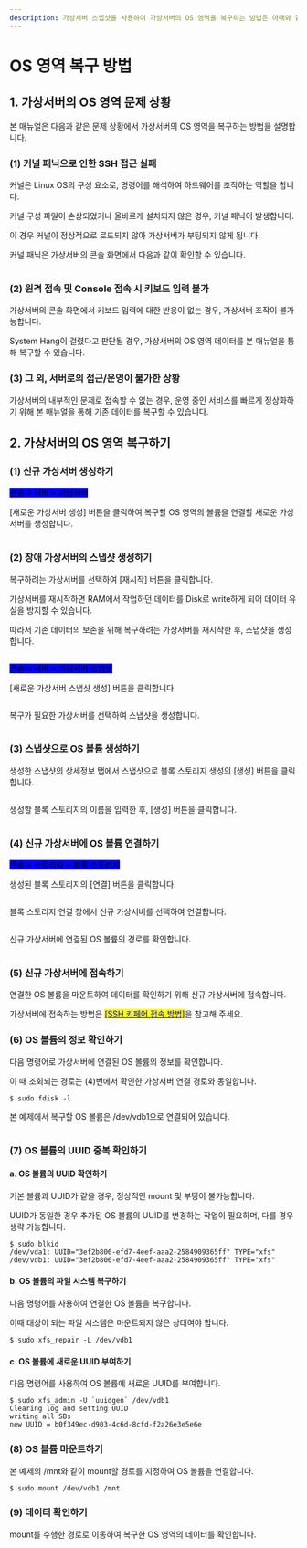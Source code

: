 ```yaml
---
description: 가상서버 스냅샷을 사용하여 가상서버의 OS 영역을 복구하는 방법은 아래와 같습니다.
---
```


# OS 영역 복구 방법

## 1. 가상서버의 OS 영역 문제 상황

본 매뉴얼은 다음과 같은 문제 상황에서 가상서버의 OS 영역을 복구하는 방법을 설명합니다.

### (1) 커널 패닉으로 인한 SSH 접근 실패

커널은 Linux OS의 구성 요소로, 명령어를 해석하여 하드웨어를 조작하는 역할을 합니다.

커널 구성 파일이 손상되었거나 올바르게 설치되지 않은 경우, 커널 패닉이 발생합니다.

이 경우 커널이 정상적으로 로드되지 않아 가상서버가 부팅되지 않게 됩니다.

커널 패닉은 가상서버의 콘솔 화면에서 다음과 같이 확인할 수 있습니다.

<figure><img src="https://filesystem.cafe24.com/hosting/cloud_service/2021/04/14/57f44550c7d071d6700ef8a86650c539_1618381721.jpg" alt=""><figcaption></figcaption></figure>





### (2) 원격 접속 및 Console 접속 시 키보드 입력 불가

가상서버의 콘솔 화면에서 키보드 입력에 대한 반응이 없는 경우, 가상서버 조작이 불가능합니다.

System Hang이 걸렸다고 판단될 경우, 가상서버의 OS 영역 데이터를 본 매뉴얼을 통해 복구할 수 있습니다.





### (3) 그 외, 서버로의 접근/운영이 불가한 상황

가상서버의 내부적인 문제로 접속할 수 없는 경우, 운영 중인 서비스를 빠르게 정상화하기 위해 본 매뉴얼을 통해 기존 데이터를 복구할 수 있습니다.







## 2. 가상서버의 OS 영역 복구하기

### (1) 신규 가상서버 생성하기

<mark style="background-color:blue;">콘솔 > 서버 > 가상서버</mark>

\[새로운 가상서버 생성] 버튼을 클릭하여 복구할 OS 영역의 볼륨을 연결할 새로운 가상서버를 생성합니다.

<figure><img src="https://filesystem.cafe24.com/hosting/cloud_service/2021/04/14/7154147043d2407feca070ae30f095d0_1618388859.jpg" alt=""><figcaption></figcaption></figure>





### (2) 장애 가상서버의 스냅샷 생성하기

복구하려는 가상서버를 선택하여 \[재시작] 버튼을 클릭합니다.

가상서버를 재시작하면 RAM에서 작업하던 데이터를 Disk로 write하게 되어 데이터 유실을 방지할 수 있습니다.

따라서 기존 데이터의 보존을 위해 복구하려는 가상서버를 재시작한 후, 스냅샷을 생성합니다.

<figure><img src="https://filesystem.cafe24.com/hosting/cloud_service/2021/04/14/05e55e903f2158b98ef6e91e253c4c3d_1618388878.jpg" alt=""><figcaption></figcaption></figure>

<mark style="background-color:blue;">콘솔 > 서버 > 가상서버 스냅샷</mark>

\[새로운 가상서버 스냅샷 생성] 버튼을 클릭합니다.

<figure><img src="https://filesystem.cafe24.com/hosting/cloud_service/2021/04/12/297a549be379f77b7f1f5198640cefdd_1618208882.jpg" alt=""><figcaption></figcaption></figure>

복구가 필요한 가상서버를 선택하여 스냅샷을 생성합니다.

<figure><img src="https://filesystem.cafe24.com/hosting/cloud_service/2021/04/12/7792b78b4f80979e0346b27c0ed4f5eb_1618209255.jpg" alt=""><figcaption></figcaption></figure>





### (3) 스냅샷으로 OS 볼륨 생성하기

생성한 스냅샷의 상세정보 탭에서 스냅샷으로 블록 스토리지 생성의 \[생성] 버튼을 클릭합니다.

<figure><img src="https://filesystem.cafe24.com/hosting/cloud_service/2021/04/12/57525a5e98f2b6bb2a6cb9ccd33ae5ec_1618209753.jpg" alt=""><figcaption></figcaption></figure>

생성할 블록 스토리지의 이름을 입력한 후, \[생성] 버튼을 클릭합니다.

<figure><img src="https://filesystem.cafe24.com/hosting/cloud_service/2021/04/12/63ea74923c6c0760a90da2617a3360f3_1618209970.jpg" alt=""><figcaption></figcaption></figure>





### (4) 신규 가상서버에 OS 볼륨 연결하기

<mark style="background-color:blue;">콘솔 > 스토리지 > 블록 스토리지</mark>

생성된 블록 스토리지의 \[연결] 버튼을 클릭합니다.

<figure><img src="https://filesystem.cafe24.com/hosting/cloud_service/2021/04/12/6f17128d01396bf9afd14b91da9ec08a_1618212565.jpg" alt=""><figcaption></figcaption></figure>

블록 스토리지 연결 창에서 신규 가상서버를 선택하여 연결합니다.

<figure><img src="https://filesystem.cafe24.com/hosting/cloud_service/2021/04/12/8ac638ea60efa192e160d11eeae46666_1618212677.jpg" alt=""><figcaption></figcaption></figure>

신규 가상서버에 연결된 OS 볼륨의 경로를 확인합니다.

<figure><img src="https://filesystem.cafe24.com/hosting/cloud_service/2021/04/12/1b48ea37c39f20f29e7b733a1f8d4ea2_1618215275.jpg" alt=""><figcaption></figcaption></figure>





### (5) 신규 가상서버에 접속하기

연결한 OS 볼륨을 마운트하여 데이터를 확인하기 위해 신규 가상서버에 접속합니다.

가상서버에 접속하는 방법은 [<mark style="color:blue;">\[SSH 키페어 접속 방법\]</mark>](../connect/keypair.md)을 참고해 주세요.





### (6) OS 볼륨의 정보 확인하기

다음 명령어로 가상서버에 연결된 OS 볼륨의 정보를 확인합니다.&#x20;

이 때 조회되는 경로는 (4)번에서 확인한 가상서버 연결 경로와 동일합니다.

```shell
$ sudo fdisk -l
```

본 예제에서 복구할 OS 볼륨은 /dev/vdb1으로 연결되어 있습니다.

<figure><img src="https://filesystem.cafe24.com/hosting/cloud_service/2021/04/12/3f980474af71a8a7d6e6fa972a80d978_1618214766.jpg" alt=""><figcaption></figcaption></figure>





### (7) OS 볼륨의 UUID 중복 확인하기

#### &#x20;a. OS 볼륨의 UUID 확인하기

기본 볼륨과 UUID가 같을 경우, 정상적인 mount 및 부팅이 불가능합니다.

UUID가 동일한 경우 추가된 OS 볼륨의 UUID를 변경하는 작업이 필요하며, 다를 경우 생략 가능합니다.

```shell-session
$ sudo blkid
/dev/vda1: UUID="3ef2b806-efd7-4eef-aaa2-2584909365ff" TYPE="xfs"
/dev/vdb1: UUID="3ef2b806-efd7-4eef-aaa2-2584909365ff" TYPE="xfs"
```



#### b. OS 볼륨의 파일 시스템 복구하기

다음 명령어를 사용하여 연결한 OS 볼륨을 복구합니다.

이때 대상이 되는 파일 시스템은 마운트되지 않은 상태여야 합니다.

```shell-session
$ sudo xfs_repair -L /dev/vdb1
```



#### c. OS 볼륨에 새로운 UUID 부여하기

다음 명령어를 사용하여 OS 볼륨에 새로운 UUID를 부여합니다.

```shell-session
$ sudo xfs_admin -U `uuidgen` /dev/vdb1
Clearing log and setting UUID
writing all SBs
new UUID = b0f349ec-d903-4c6d-8cfd-f2a26e3e5e6e
```





### (8) OS 볼륨 마운트하기

본 예제의 /mnt와 같이 mount할 경로를 지정하여 OS 볼륨을 연결합니다.

```shell-session
$ sudo mount /dev/vdb1 /mnt
```





### (9) 데이터 확인하기

mount를 수행한 경로로 이동하여 복구한 OS 영역의 데이터를 확인합니다.

<figure><img src="https://filesystem.cafe24.com/hosting/cloud_service/2021/04/14/3afc0c47894f7aee5edcb312ed6536e6_1618362946.png" alt=""><figcaption></figcaption></figure>
